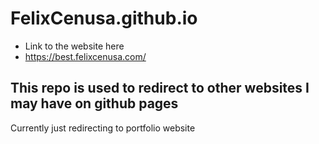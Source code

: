 # FelixCenusa.github.io
- Link to the website here
- https://best.felixcenusa.com/
## This repo is used to redirect to other websites I may have on github pages
Currently just redirecting to portfolio website
